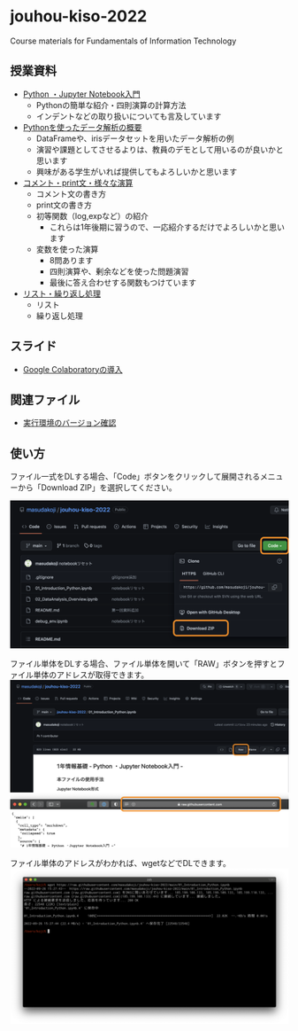 # jouhou-kiso-2022
Course materials for Fundamentals of Information Technology



## 授業資料

- [Python ・Jupyter Notebook入門](01_Introduction_Python.ipynb)
  - Pythonの簡単な紹介・四則演算の計算方法
  - インデントなどの取り扱いについても言及しています
- [Pythonを使ったデータ解析の概要](02_DataAnalysis_Overview.ipynb)
  - DataFrameや、irisデータセットを用いたデータ解析の例
  - 演習や課題としてさせるよりは、教員のデモとして用いるのが良いかと思います
  - 興味がある学生がいれば提供してもよろしいかと思います
- [コメント・print文・様々な演算](03_Calculation_Exercise.ipynb)
  - コメント文の書き方
  - print文の書き方
  - 初等関数（log,expなど）の紹介
    - これらは1年後期に習うので、一応紹介するだけでよろしいかと思います
  - 変数を使った演算
    - 8問あります
    - 四則演算や、剰余などを使った問題演習
    - 最後に答え合わせする関数もつけています
- [リスト・繰り返し処理](04_List_Array.ipynb)
  - リスト
  - 繰り返し処理

## スライド
- [Google Colaboratoryの導入](slide/01_introduce_colab.pdf)

## 関連ファイル

- [実行環境のバージョン確認](debug_env.ipynb)

## 使い方
ファイル一式をDLする場合、「Code」ボタンをクリックして展開されるメニューから「Download ZIP」を選択してください。

![ss](images/howto_download_01.png)

ファイル単体をDLする場合、ファイル単体を開いて「RAW」ボタンを押すとファイル単体のアドレスが取得できます。
![ss](images/howto_download_02.png)
![ss](images/howto_download_03.png)

ファイル単体のアドレスがわかれば、wgetなどでDLできます。
![ss](images/howto_download_04.png)

